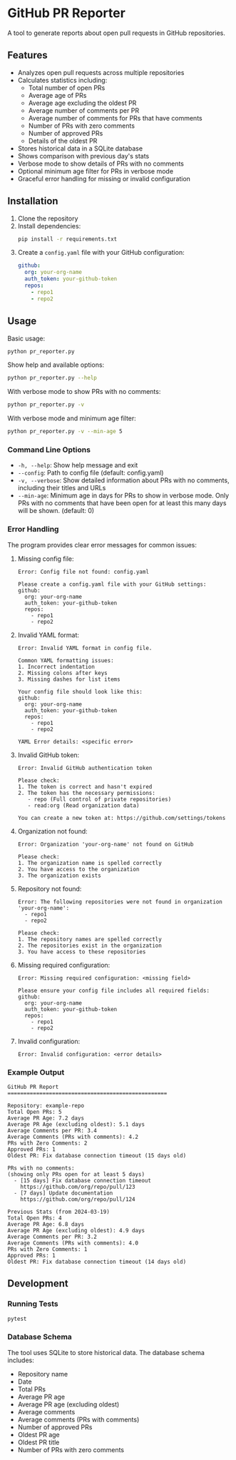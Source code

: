 # GitHub PR Reporter

A tool to generate reports about open pull requests in GitHub repositories.

## Features

- Analyzes open pull requests across multiple repositories
- Calculates statistics including:
  - Total number of open PRs
  - Average age of PRs
  - Average age excluding the oldest PR
  - Average number of comments per PR
  - Average number of comments for PRs that have comments
  - Number of PRs with zero comments
  - Number of approved PRs
  - Details of the oldest PR
- Stores historical data in a SQLite database
- Shows comparison with previous day's stats
- Verbose mode to show details of PRs with no comments
- Optional minimum age filter for PRs in verbose mode
- Graceful error handling for missing or invalid configuration

## Installation

1. Clone the repository
2. Install dependencies:
   ```bash
   pip install -r requirements.txt
   ```
3. Create a `config.yaml` file with your GitHub configuration:
   ```yaml
   github:
     org: your-org-name
     auth_token: your-github-token
     repos:
       - repo1
       - repo2
   ```

## Usage

Basic usage:
```bash
python pr_reporter.py
```

Show help and available options:
```bash
python pr_reporter.py --help
```

With verbose mode to show PRs with no comments:
```bash
python pr_reporter.py -v
```

With verbose mode and minimum age filter:
```bash
python pr_reporter.py -v --min-age 5
```

### Command Line Options

- `-h, --help`: Show help message and exit
- `--config`: Path to config file (default: config.yaml)
- `-v, --verbose`: Show detailed information about PRs with no comments, including their titles and URLs
- `--min-age`: Minimum age in days for PRs to show in verbose mode. Only PRs with no comments that have been open for at least this many days will be shown. (default: 0)

### Error Handling

The program provides clear error messages for common issues:

1. Missing config file:
   ```
   Error: Config file not found: config.yaml
   
   Please create a config.yaml file with your GitHub settings:
   github:
     org: your-org-name
     auth_token: your-github-token
     repos:
       - repo1
       - repo2
   ```

2. Invalid YAML format:
   ```
   Error: Invalid YAML format in config file.
   
   Common YAML formatting issues:
   1. Incorrect indentation
   2. Missing colons after keys
   3. Missing dashes for list items
   
   Your config file should look like this:
   github:
     org: your-org-name
     auth_token: your-github-token
     repos:
       - repo1
       - repo2
   
   YAML Error details: <specific error>
   ```

3. Invalid GitHub token:
   ```
   Error: Invalid GitHub authentication token
   
   Please check:
   1. The token is correct and hasn't expired
   2. The token has the necessary permissions:
      - repo (Full control of private repositories)
      - read:org (Read organization data)
   
   You can create a new token at: https://github.com/settings/tokens
   ```

4. Organization not found:
   ```
   Error: Organization 'your-org-name' not found on GitHub
   
   Please check:
   1. The organization name is spelled correctly
   2. You have access to the organization
   3. The organization exists
   ```

5. Repository not found:
   ```
   Error: The following repositories were not found in organization 'your-org-name':
     - repo1
     - repo2
   
   Please check:
   1. The repository names are spelled correctly
   2. The repositories exist in the organization
   3. You have access to these repositories
   ```

6. Missing required configuration:
   ```
   Error: Missing required configuration: <missing field>
   
   Please ensure your config file includes all required fields:
   github:
     org: your-org-name
     auth_token: your-github-token
     repos:
       - repo1
       - repo2
   ```

7. Invalid configuration:
   ```
   Error: Invalid configuration: <error details>
   ```

### Example Output

```
GitHub PR Report
==================================================

Repository: example-repo
Total Open PRs: 5
Average PR Age: 7.2 days
Average PR Age (excluding oldest): 5.1 days
Average Comments per PR: 3.4
Average Comments (PRs with comments): 4.2
PRs with Zero Comments: 2
Approved PRs: 1
Oldest PR: Fix database connection timeout (15 days old)

PRs with no comments:
(showing only PRs open for at least 5 days)
  - [15 days] Fix database connection timeout
    https://github.com/org/repo/pull/123
  - [7 days] Update documentation
    https://github.com/org/repo/pull/124

Previous Stats (from 2024-03-19)
Total Open PRs: 4
Average PR Age: 6.8 days
Average PR Age (excluding oldest): 4.9 days
Average Comments per PR: 3.2
Average Comments (PRs with comments): 4.0
PRs with Zero Comments: 1
Approved PRs: 1
Oldest PR: Fix database connection timeout (14 days old)
```

## Development

### Running Tests

```bash
pytest
```

### Database Schema

The tool uses SQLite to store historical data. The database schema includes:

- Repository name
- Date
- Total PRs
- Average PR age
- Average PR age (excluding oldest)
- Average comments
- Average comments (PRs with comments)
- Number of approved PRs
- Oldest PR age
- Oldest PR title
- Number of PRs with zero comments 